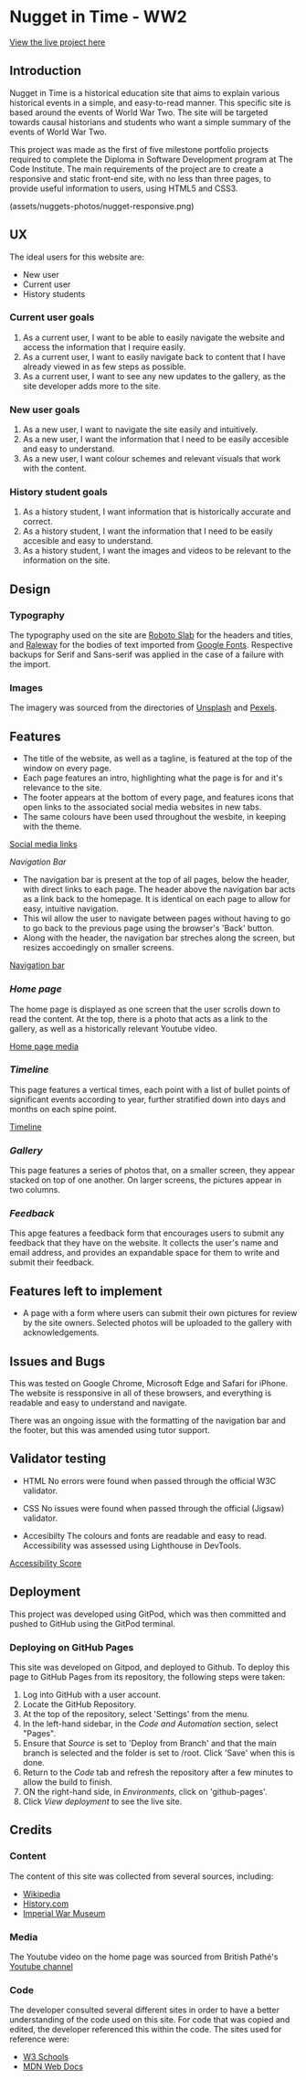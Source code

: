 # Nugget in Time - WW2

[View the live project here](https://martina-e.github.io/nugget-in-time/index.html)

## Introduction
Nugget in Time is a historical education site that aims to explain various historical events in a simple, and easy-to-read manner. This specific site is based around the events of World War Two. The site will be targeted towards causal historians and students who want a simple summary of the events of World War Two. 

This project was made as the first of five milestone portfolio projects required to complete the Diploma in Software Development program at The Code Institute. The main requirements of the project are to create a responsive and static front-end site, with no less than three pages, to provide useful information to users, using HTML5 and CSS3. 

(assets/nuggets-photos/nugget-responsive.png)

## UX 
The ideal users for this website are:
- New user
- Current user 
- History students

### Current user goals
1. As a current user, I want to be able to easily navigate the website and access the information that I require easily. 
2. As a current user, I want to easily navigate back to content that I have already viewed in as few steps as possible. 
3. As a current user, I want to see any new updates to the gallery, as the site developer adds more to the site. 

### New user goals
1. As a new user, I want to navigate the site easily and intuitively. 
2. As a new user, I want the information that I need to be easily accesible and easy to understand. 
3. As a new user, I want colour schemes and relevant visuals that work with the content. 

### History student goals
1. As a history student, I want information that is historically accurate and correct.
2. As a history student, I want the information that I need to be easily accesible and easy to understand. 
3. As a history student, I want the images and videos to be relevant to the information on the site. 

## Design
### Typography
The typography used on the site are [Roboto Slab](https://fonts.google.com/specimen/Roboto+Slab) for the headers and titles, and [Raleway](https://fonts.google.com/specimen/Raleway) for the bodies of text imported from [Google Fonts](https://fonts.google.com/). Respective backups for Serif and Sans-serif was applied in the case of a failure with the import. 

### Images
The imagery was sourced from the directories of [Unsplash](https://unsplash.com/) and [Pexels](https://www.pexels.com/). 

## Features
- The title of the website, as well as a tagline, is featured at the top of the window on every page. 
- Each page features an intro, highlighting what the page is for and it's relevance to the site. 
- The footer appears at the bottom of every page, and features icons that open links to the associated social media websites in new tabs. 
- The same colours have been used throughout the wesbite, in keeping with the theme. 

[Social media links](assets/nuggets-photos/socials-snip.png)

*Navigation Bar*
+ The navigation bar is present at the top of all pages, below the header, with direct links to each page. The header above the navigation bar acts as a link back to the homepage. It is identical on each page to allow for easy, intuitive navigation. 
+ This wil allow the user to navigate between pages without having to go to go back to the previous page using the browser's 'Back' button.
+ Along with the header, the navigation bar streches along the screen, but resizes accoedingly on smaller screens. 

[Navigation bar](assets/nuggets-photos/navbar-snip.png)

### *Home page*
The home page is displayed as one screen that the user scrolls down to read the content. At the top, there is a photo that acts as a link to the gallery, as well as a historically relevant Youtube video. 

[Home page media ](assets/nuggets-photos/media-snip.png)

### *Timeline*
This page features a vertical times, each point with a list of bullet points of significant events according to year, further stratified down into days and months on each spine point. 

[Timeline](assets/nuggets-photos/timeline-snip.png)

### *Gallery*
This page features a series of photos that, on a smaller screen, they appear stacked on top of one another. On larger screens, the pictures appear in two columns. 

### *Feedback*
This apge features a feedback form that encourages users to submit any feedback that they have on the website. It collects the user's name and email address, and provides an expandable space for them to write and submit their feedback. 

## Features left to implement
- A page with a form where users can submit their own pictures for review by the site owners. Selected photos will be uploaded to the gallery with acknowledgements. 

## Issues and Bugs
This was tested on Google Chrome, Microsoft Edge and Safari for iPhone. The website is ressponsive in all of these browsers, and everything is readable and easy to understand and navigate. 

There was an ongoing issue with the formatting of the navigation bar and the footer, but this was amended using tutor support. 

## Validator testing 
- HTML
No errors were found when passed through the official W3C validator. 

- CSS
No issues were found when passed through the official (Jigsaw) validator.

- Accesibilty 
The colours and fonts are readable and easy to read. Accessibility was assessed using Lighthouse in DevTools. 

[Accessibility Score](assets/nuggets-photos/accessibility.png)

## Deployment
This project was developed using GitPod, which was then committed and pushed to GitHub using the GitPod terminal.

### Deploying on GitHub Pages
This site was developed on Gitpod, and deployed to Github. To deploy this page to GitHub Pages from its repository, the following steps were taken:

1. Log into GitHub with a user account.
2. Locate the GitHub Repository.
3. At the top of the repository, select 'Settings' from the menu.
4. In the left-hand sidebar, in the *Code and Automation* section, select "Pages".
5. Ensure that *Source* is set to 'Deploy from Branch' and that the main branch is selected and the folder is set to /root. Click 'Save' when this is done. 
6. Return to the *Code* tab and refresh the repository after a few minutes to allow the build to finish. 
7. ON the right-hand side, in *Environments*, click on 'github-pages'.
8. Click *View deployment* to see the live site. 

## Credits
### Content
The content of this site was collected from several sources, including:

- [Wikipedia](https://www.wikipedia.org/)
- [History.com](https://www.history.com/topics/world-war-ii)
- [Imperial War Museum](https://www.iwm.org.uk/history)

### Media
The Youtube video on the home page was sourced from British Pathé's [Youtube channel](https://www.youtube.com/@britishpathe)

### Code
The developer consulted several different sites in order to have a better understanding of the code used on this site. For code that was copied and edited, the developer referenced this within the code. The sites used for reference were:
- [W3 Schools](https://www.w3schools.com/)
- [MDN Web Docs](https://developer.mozilla.org/)


